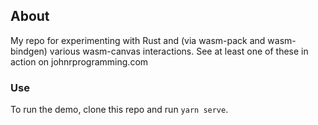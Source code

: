 ## About
My repo for experimenting with Rust and (via wasm-pack and wasm-bindgen) various wasm-canvas interactions. See at least one of these in action on johnrprogramming.com

### Use
To run the demo, clone this repo and run `yarn serve`. 
